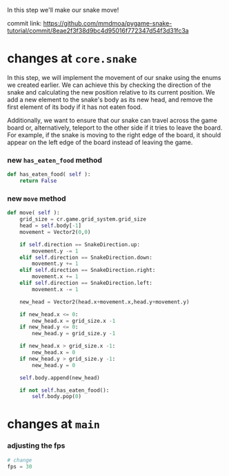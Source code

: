 In this step we'll make our snake move!

commit link: https://github.com/mmdmoa/pygame-snake-tutorial/commit/8eae2f3f38d9bc4d95016f772347d54f3d31fc3a


# changes at `core.snake`

In this step, we will implement the movement of our snake using the enums we created earlier.
We can achieve this by checking the direction of the snake and calculating the new position
relative to its current position. We add a new element to the snake's body as its new head,
and remove the first element of its body if it has not eaten food.

Additionally, we want to ensure that our snake can travel across the game board or, 
alternatively, teleport to the other side if it tries to leave the board. 
For example, if the snake is moving to the right edge of the board, 
it should appear on the left edge of the board instead of leaving the game.


### new `has_eaten_food` method
```python
def has_eaten_food( self ):
    return False
```

### new `move` method
```python
def move( self ):
    grid_size = cr.game.grid_system.grid_size
    head = self.body[-1]
    movement = Vector2(0,0)

    if self.direction == SnakeDirection.up:
        movement.y -= 1
    elif self.direction == SnakeDirection.down:
        movement.y += 1
    elif self.direction == SnakeDirection.right:
        movement.x += 1
    elif self.direction == SnakeDirection.left:
        movement.x -= 1

    new_head = Vector2(head.x+movement.x,head.y+movement.y)

    if new_head.x <= 0:
        new_head.x = grid_size.x -1
    if new_head.y <= 0:
        new_head.y = grid_size.y -1

    if new_head.x > grid_size.x -1:
        new_head.x = 0
    if new_head.y > grid_size.y -1:
        new_head.y = 0

    self.body.append(new_head)

    if not self.has_eaten_food():
        self.body.pop(0)
```
# changes at `main`
### adjusting the fps
```python
# change
fps = 30
```